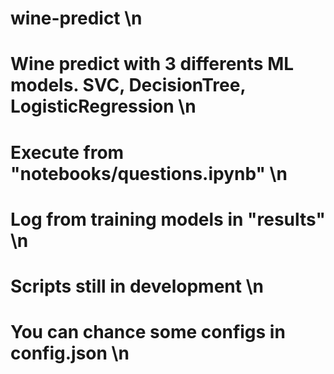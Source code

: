 # wine-predict \n
# Wine predict with 3 differents ML models. SVC, DecisionTree, LogisticRegression \n
# Execute from "notebooks/questions.ipynb" \n
# Log from training models in "results" \n
# Scripts still in development \n
# You can chance some configs in config.json \n